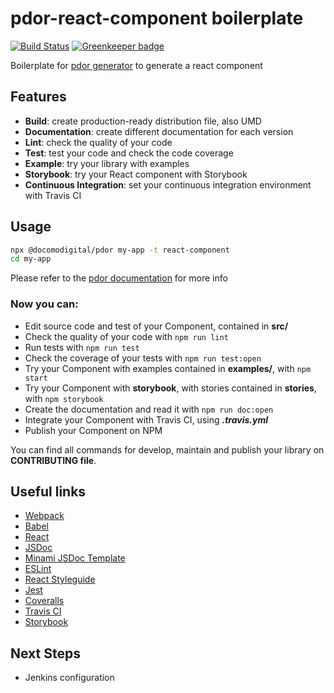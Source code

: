 # pdor-react-component  boilerplate

[![Build Status](https://travis-ci.com/docomodigital/pdor-react-component.svg?branch=master)](https://travis-ci.com/docomodigital/pdor-react-component)
[![Greenkeeper badge](https://badges.greenkeeper.io/docomodigital/pdor-react-component.svg)](https://greenkeeper.io/)

Boilerplate for [pdor generator](https://github.com/docomodigital/pdor) to generate a react component

## Features

* **Build**: create production-ready distribution file, also UMD
* **Documentation**: create different documentation for each version
* **Lint**: check the quality of your code
* **Test**: test your code and check the code coverage
* **Example**: try your library with examples
* **Storybook**: try your React component with Storybook
* **Continuous Integration**: set your continuous integration environment with Travis CI

## Usage

```bash
npx @docomodigital/pdor my-app -t react-component
cd my-app
```
Please refer to the [pdor documentation](https://github.com/docomodigital/pdor#README.md) for more info 


### Now you can:

* Edit source code and test of your Component, contained in **src/**
* Check the quality of your code with ```npm run lint```
* Run tests with ```npm run test```
* Check the coverage of your tests with ```npm run test:open```
* Try your Component with examples contained in **examples/**, with ```npm start```
* Try your Component with **storybook**, with stories contained in **stories**, with ```npm storybook```
* Create the documentation and read it with ```npm run doc:open```
* Integrate your Component with Travis CI, using ***.travis.yml***
* Publish your Component on NPM

You can find all commands for develop, maintain and publish your library on **CONTRIBUTING file**.


## Useful links

* [Webpack](https://webpack.js.org/)
* [Babel](https://babeljs.io/)
* [React](https://reactjs.org/)
* [JSDoc](https://github.com/jsdoc3/jsdoc)
* [Minami JSDoc Template](https://github.com/Nijikokun/minami)
* [ESLint](https://github.com/eslint/eslint)
* [React Styleguide](https://www.npmjs.com/package/eslint-config-react-app)
* [Jest](https://github.com/facebook/jest)
* [Coveralls](https://github.com/nickmerwin/node-coveralls)
* [Travis CI](https://travis-ci.org/)
* [Storybook](https://storybook.js.org/)

## Next Steps

* Jenkins configuration